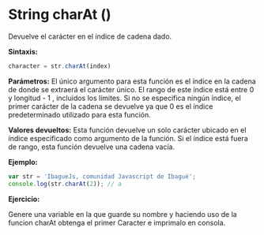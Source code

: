 # String charAt ()

Devuelve el carácter en el índice de cadena dado.

**Sintaxis:**

```js
character = str.charAt(index)
```

**Parámetros:** El único argumento para esta función es el índice en la cadena de donde se extraerá el carácter único. El rango de este índice está entre 0 y longitud - 1 , incluidos los límites. Si no se especifica ningún índice, el primer carácter de la cadena se devuelve ya que 0 es el índice predeterminado utilizado para esta función.

**Valores devueltos:** Esta función devuelve un solo carácter ubicado en el índice especificado como argumento de la función. Si el índice está fuera de rango, esta función devuelve una cadena vacía.

**Ejemplo:**

```js
var str = 'IbagueJs, comunidad Javascript de Ibagué';
console.log(str.charAt(2)); // a
```

**Ejercicio:**

Genere una variable en la que guarde su nombre y haciendo uso de la funcion charAt obtenga el primer Caracter e imprimalo en consola.